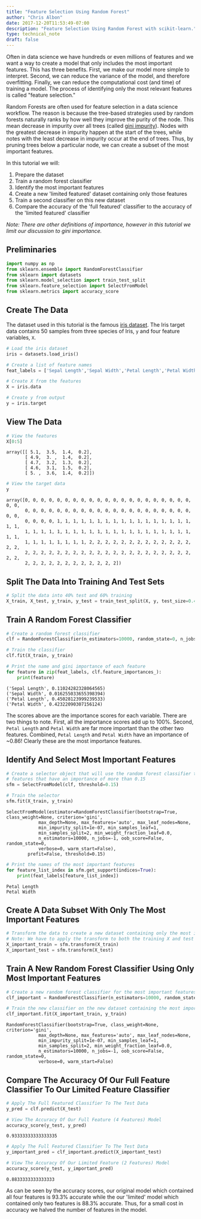 ```yaml
---
title: "Feature Selection Using Random Forest"
author: "Chris Albon"
date: 2017-12-20T11:53:49-07:00
description: "Feature Selection Using Random Forest with scikit-learn."
type: technical_note
draft: false
---
```

Often in data science we have hundreds or even millions of features and we want a way to create a model that only includes the most important features. This has three benefits. First, we make our model more simple to interpret. Second, we can reduce the variance of the model, and therefore overfitting. Finally, we can reduce the computational cost (and time) of training a model. The process of identifying only the most relevant features is called "feature selection."

Random Forests are often used for feature selection in a data science workflow. The reason is because the tree-based strategies used by random forests naturally ranks by how well they improve the purity of the node. This mean decrease in impurity over all trees (called [gini impurity](https://en.wikipedia.org/wiki/Decision_tree_learning#Gini_impurity)). Nodes with the greatest decrease in impurity happen at the start of the trees, while notes with the least decrease in impurity occur at the end of trees. Thus, by pruning trees below a particular node, we can create a subset of the most important features.

In this tutorial we will:

1. Prepare the dataset
2. Train a random forest classifier
3. Identify the most important features
4. Create a new 'limited featured' dataset containing only those features
5. Train a second classifier on this new dataset
6. Compare the accuracy of the 'full featured' classifier to the accuracy of the 'limited featured' classifier

_Note: There are other definitions of importance, however in this tutorial we limit our discussion to gini importance._

## Preliminaries


```python
import numpy as np
from sklearn.ensemble import RandomForestClassifier
from sklearn import datasets
from sklearn.model_selection import train_test_split
from sklearn.feature_selection import SelectFromModel
from sklearn.metrics import accuracy_score
```

## Create The Data

The dataset used in this tutorial is the famous [iris dataset](https://en.wikipedia.org/wiki/Iris_flower_data_set). The Iris target data contains 50 samples from three species of Iris, `y` and four feature variables, `X`.


```python
# Load the iris dataset
iris = datasets.load_iris()

# Create a list of feature names
feat_labels = ['Sepal Length','Sepal Width','Petal Length','Petal Width']

# Create X from the features
X = iris.data

# Create y from output
y = iris.target
```

## View The Data


```python
# View the features
X[0:5]
```




    array([[ 5.1,  3.5,  1.4,  0.2],
           [ 4.9,  3. ,  1.4,  0.2],
           [ 4.7,  3.2,  1.3,  0.2],
           [ 4.6,  3.1,  1.5,  0.2],
           [ 5. ,  3.6,  1.4,  0.2]])




```python
# View the target data
y
```




    array([0, 0, 0, 0, 0, 0, 0, 0, 0, 0, 0, 0, 0, 0, 0, 0, 0, 0, 0, 0, 0, 0, 0,
           0, 0, 0, 0, 0, 0, 0, 0, 0, 0, 0, 0, 0, 0, 0, 0, 0, 0, 0, 0, 0, 0, 0,
           0, 0, 0, 0, 1, 1, 1, 1, 1, 1, 1, 1, 1, 1, 1, 1, 1, 1, 1, 1, 1, 1, 1,
           1, 1, 1, 1, 1, 1, 1, 1, 1, 1, 1, 1, 1, 1, 1, 1, 1, 1, 1, 1, 1, 1, 1,
           1, 1, 1, 1, 1, 1, 1, 1, 2, 2, 2, 2, 2, 2, 2, 2, 2, 2, 2, 2, 2, 2, 2,
           2, 2, 2, 2, 2, 2, 2, 2, 2, 2, 2, 2, 2, 2, 2, 2, 2, 2, 2, 2, 2, 2, 2,
           2, 2, 2, 2, 2, 2, 2, 2, 2, 2, 2, 2])



## Split The Data Into Training And Test Sets


```python
# Split the data into 40% test and 60% training
X_train, X_test, y_train, y_test = train_test_split(X, y, test_size=0.4, random_state=0)
```

## Train A Random Forest Classifier


```python
# Create a random forest classifier
clf = RandomForestClassifier(n_estimators=10000, random_state=0, n_jobs=-1)

# Train the classifier
clf.fit(X_train, y_train)

# Print the name and gini importance of each feature
for feature in zip(feat_labels, clf.feature_importances_):
    print(feature)
```

    ('Sepal Length', 0.11024282328064565)
    ('Sepal Width', 0.016255033655398394)
    ('Petal Length', 0.45028123999239533)
    ('Petal Width', 0.42322090307156124)
    

The scores above are the importance scores for each variable. There are two things to note. First, all the importance scores add up to 100%. Second, `Petal Length` and `Petal Width` are far more important than the other two features. Combined, `Petal Length` and `Petal Width` have an importance of ~0.86! Clearly these are the most importance features.

## Identify And Select Most Important Features


```python
# Create a selector object that will use the random forest classifier to identify
# features that have an importance of more than 0.15
sfm = SelectFromModel(clf, threshold=0.15)

# Train the selector
sfm.fit(X_train, y_train)
```




    SelectFromModel(estimator=RandomForestClassifier(bootstrap=True, class_weight=None, criterion='gini',
                max_depth=None, max_features='auto', max_leaf_nodes=None,
                min_impurity_split=1e-07, min_samples_leaf=1,
                min_samples_split=2, min_weight_fraction_leaf=0.0,
                n_estimators=10000, n_jobs=-1, oob_score=False, random_state=0,
                verbose=0, warm_start=False),
            prefit=False, threshold=0.15)




```python
# Print the names of the most important features
for feature_list_index in sfm.get_support(indices=True):
    print(feat_labels[feature_list_index])
```

    Petal Length
    Petal Width
    

## Create A Data Subset With Only The Most Important Features


```python
# Transform the data to create a new dataset containing only the most important features
# Note: We have to apply the transform to both the training X and test X data.
X_important_train = sfm.transform(X_train)
X_important_test = sfm.transform(X_test)
```

## Train A New Random Forest Classifier Using Only Most Important Features


```python
# Create a new random forest classifier for the most important features
clf_important = RandomForestClassifier(n_estimators=10000, random_state=0, n_jobs=-1)

# Train the new classifier on the new dataset containing the most important features
clf_important.fit(X_important_train, y_train)
```




    RandomForestClassifier(bootstrap=True, class_weight=None, criterion='gini',
                max_depth=None, max_features='auto', max_leaf_nodes=None,
                min_impurity_split=1e-07, min_samples_leaf=1,
                min_samples_split=2, min_weight_fraction_leaf=0.0,
                n_estimators=10000, n_jobs=-1, oob_score=False, random_state=0,
                verbose=0, warm_start=False)



## Compare The Accuracy Of Our Full Feature Classifier To Our Limited Feature Classifier


```python
# Apply The Full Featured Classifier To The Test Data
y_pred = clf.predict(X_test)

# View The Accuracy Of Our Full Feature (4 Features) Model
accuracy_score(y_test, y_pred)
```




    0.93333333333333335




```python
# Apply The Full Featured Classifier To The Test Data
y_important_pred = clf_important.predict(X_important_test)

# View The Accuracy Of Our Limited Feature (2 Features) Model
accuracy_score(y_test, y_important_pred)
```




    0.8833333333333333



As can be seen by the accuracy scores, our original model which contained all four features is 93.3% accurate while the our 'limited' model which contained only two features is 88.3% accurate. Thus, for a small cost in accuracy we halved the number of features in the model.
